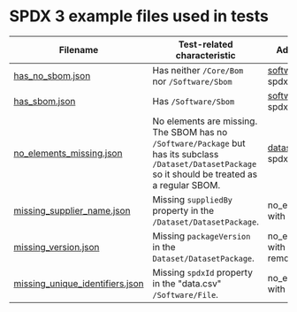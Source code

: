 # SPDX 3 example files used in tests

| Filename | Test-related characteristic | Adapted from source |
|-|-|-|
| [has_no_sbom.json](./has_no_sbom.json) | Has neither `/Core/Bom` nor `/Software/Sbom` | [software/example1](https://github.com/spdx/spdx-examples/tree/master/software/example1) in spdx-examples |
| [has_sbom.json](./has_sbom.json) | Has `/Software/Sbom` | [software/example13](https://github.com/spdx/spdx-examples/tree/master/software/example13) in spdx-examples|
| [no_elements_missing.json](./no_elements_missing.json) | No elements are missing. The SBOM has no `/Software/Package` but has its subclass `/Dataset/DatasetPackage` so it should be treated as a regular SBOM. | [dataset/example01](https://github.com/spdx/spdx-examples/tree/master/dataset/example01) in spdx-examples |
| [missing_supplier_name.json](./missing_supplier_name.json) | Missing `suppliedBy` property in the `/Dataset/DatasetPackage`. | no_elements_missing.json with `suppliedBy` removed. |
| [missing_version.json](./missing_version.json) | Missing `packageVersion` in the `Dataset/DatasetPackage`. | no_elements_missing.json with `packageVersion` removed. |
| [missing_unique_identifiers.json](./missing_unique_identifiers.json) | Missing `spdxId` property in the "data.csv" `/Software/File`. | no_elements_missing.json with `spdxId` removed |
